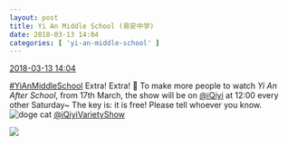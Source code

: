 ```yaml
---
layout: post
title: Yi An Middle School (易安中学)
date: 2018-03-13 14:04
categories: [ 'yi-an-middle-school' ]
---
```


<div class="weibo-info">
  <a href="https://weibo.com/6074218720/G7b8g2qV5">2018-03-13 14:04</a>
</div>

[#YiAnMiddleSchool](https://weibo.com/p/100808e5c67e0668537d4caddefd946dcff208/super_index) Extra! Extra! :loudspeaker: To make more people to watch *Yi An After School*, from 17th March, the show will be on [@iQiyi](https://weibo.com/qiyiguanbo) at 12:00 every other Saturday~ The key is: it is free! Please tell whoever you know. ![doge cat](https://img.t.sinajs.cn/t4/appstyle/expression/ext/normal/4a/mm_org.gif) [@iQiyiVarietyShow](https://weibo.com/qiyizongyi)

<!-- more -->

<a href="http://wx1.sinaimg.cn/mw690/006D4NLGly1fpb5l9z83rj31b91wfb2a.jpg">
  <img class="weibo-pic-preview" src="http://wx1.sinaimg.cn/orj360/006D4NLGly1fpb5l9z83rj31b91wfb2a.jpg" />
</a>
